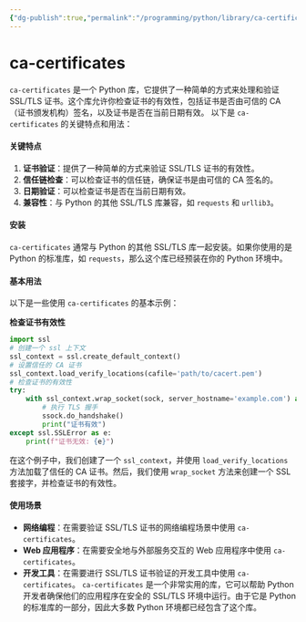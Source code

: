 ```yaml
---
{"dg-publish":true,"permalink":"/programming/python/library/ca-certificates/","contentClasses":".content svg {width: 100%; height: auto;}"}
---
```



# ca-certificates

`ca-certificates` 是一个 Python 库，它提供了一种简单的方式来处理和验证 SSL/TLS 证书。这个库允许你检查证书的有效性，包括证书是否由可信的 CA（证书颁发机构）签名，以及证书是否在当前日期有效。 以下是 `ca-certificates` 的关键特点和用法：

#### 关键特点

1. **证书验证**：提供了一种简单的方式来验证 SSL/TLS 证书的有效性。
2. **信任链检查**：可以检查证书的信任链，确保证书是由可信的 CA 签名的。
3. **日期验证**：可以检查证书是否在当前日期有效。
4. **兼容性**：与 Python 的其他 SSL/TLS 库兼容，如 `requests` 和 `urllib3`。

#### 安装

`ca-certificates` 通常与 Python 的其他 SSL/TLS 库一起安装。如果你使用的是 Python 的标准库，如 `requests`，那么这个库已经预装在你的 Python 环境中。

#### 基本用法

以下是一些使用 `ca-certificates` 的基本示例：

**检查证书有效性**

```python
import ssl
# 创建一个 ssl 上下文
ssl_context = ssl.create_default_context()
# 设置信任的 CA 证书
ssl_context.load_verify_locations(cafile='path/to/cacert.pem')
# 检查证书的有效性
try:
    with ssl_context.wrap_socket(sock, server_hostname='example.com') as ssock:
        # 执行 TLS 握手
        ssock.do_handshake()
        print("证书有效")
except ssl.SSLError as e:
    print(f"证书无效: {e}")
```

在这个例子中，我们创建了一个 `ssl_context`，并使用 `load_verify_locations` 方法加载了信任的 CA 证书。然后，我们使用 `wrap_socket` 方法来创建一个 SSL 套接字，并检查证书的有效性。

#### 使用场景

* **网络编程**：在需要验证 SSL/TLS 证书的网络编程场景中使用 `ca-certificates`。
* **Web 应用程序**：在需要安全地与外部服务交互的 Web 应用程序中使用 `ca-certificates`。
* **开发工具**：在需要进行 SSL/TLS 证书验证的开发工具中使用 `ca-certificates`。 `ca-certificates` 是一个非常实用的库，它可以帮助 Python 开发者确保他们的应用程序在安全的 SSL/TLS 环境中运行。由于它是 Python 的标准库的一部分，因此大多数 Python 环境都已经包含了这个库。